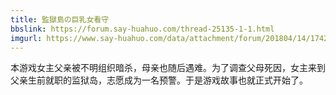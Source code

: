```yaml
---
title: 監獄島の巨乳女看守
bbslink: https://forum.say-huahuo.com/thread-25135-1-1.html
imgurl: https://www.say-huahuo.com/data/attachment/forum/201804/14/174226sn9iu5rnqsz5ks5i.jpg
---
```


本游戏女主父亲被不明组织暗杀，母亲也随后遇难。为了调查父母死因，女主来到父亲生前就职的监狱岛，志愿成为一名预警。于是游戏故事也就正式开始了。<!--more-->
